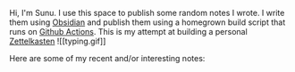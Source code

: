 Hi, I'm Sunu. I use this space to publish some random notes I wrote. I write them
using [Obsidian](https://obsidian.md/) and publish them using a homegrown build script
that runs on [Github Actions](https://github.com/sunu/public-notes/actions). This is my
attempt at building a personal [Zettelkasten](https://en.wikipedia.org/wiki/Zettelkasten)
![[typing.gif]]

Here are some of my recent and/or interesting notes: